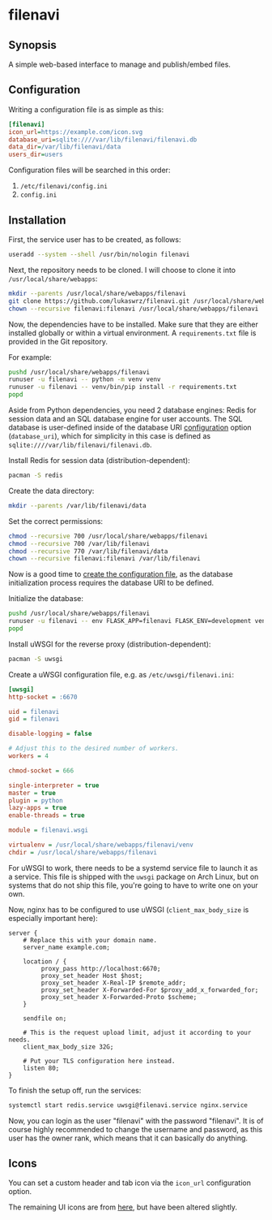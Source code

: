 # filenavi

## Synopsis

A simple web-based interface to manage and publish/embed files.

## Configuration

Writing a configuration file is as simple as this:

```ini
[filenavi]
icon_url=https://example.com/icon.svg
database_uri=sqlite:////var/lib/filenavi/filenavi.db
data_dir=/var/lib/filenavi/data
users_dir=users
```

Configuration files will be searched in this order:

1. `/etc/filenavi/config.ini`
2. `config.ini`

## Installation

First, the service user has to be created, as follows:

```bash
useradd --system --shell /usr/bin/nologin filenavi
```

Next, the repository needs to be cloned. I will choose to clone it into
`/usr/local/share/webapps`:

```bash
mkdir --parents /usr/local/share/webapps/filenavi
git clone https://github.com/lukaswrz/filenavi.git /usr/local/share/webapps/filenavi
chown --recursive filenavi:filenavi /usr/local/share/webapps/filenavi
```

Now, the dependencies have to be installed. Make sure that they are either
installed globally or within a virtual environment. A `requirements.txt` file
is provided in the Git repository.

For example:

```bash
pushd /usr/local/share/webapps/filenavi
runuser -u filenavi -- python -m venv venv
runuser -u filenavi -- venv/bin/pip install -r requirements.txt
popd
```

Aside from Python dependencies, you need 2 database engines: Redis for session
data and an SQL database engine for user accounts. The SQL database is
user-defined inside of the database URI [configuration](#configuration) option
(`database_uri`), which for simplicity in this case is defined as
`sqlite:////var/lib/filenavi/filenavi.db`.

Install Redis for session data (distribution-dependent):

```bash
pacman -S redis
```

Create the data directory:

```bash
mkdir --parents /var/lib/filenavi/data
```

Set the correct permissions:

```bash
chmod --recursive 700 /usr/local/share/webapps/filenavi
chmod --recursive 700 /var/lib/filenavi
chmod --recursive 770 /var/lib/filenavi/data
chown --recursive filenavi:filenavi /var/lib/filenavi
```

Now is a good time to [create the configuration file](#configuration), as the
database initialization process requires the database URI to be defined.

Initialize the database:

```bash
pushd /usr/local/share/webapps/filenavi
runuser -u filenavi -- env FLASK_APP=filenavi FLASK_ENV=development venv/bin/flask init-db
popd
```

Install uWSGI for the reverse proxy (distribution-dependent):

```bash
pacman -S uwsgi
```
Create a uWSGI configuration file, e.g. as `/etc/uwsgi/filenavi.ini`:

```ini
[uwsgi]
http-socket = :6670

uid = filenavi
gid = filenavi

disable-logging = false

# Adjust this to the desired number of workers.
workers = 4

chmod-socket = 666

single-interpreter = true
master = true
plugin = python
lazy-apps = true
enable-threads = true

module = filenavi.wsgi

virtualenv = /usr/local/share/webapps/filenavi/venv
chdir = /usr/local/share/webapps/filenavi
```

For uWSGI to work, there needs to be a systemd service file to launch it as a
service. This file is shipped with the `uwsgi` package on Arch Linux, but on
systems that do not ship this file, you're going to have to write one on your
own.

Now, nginx has to be configured to use uWSGI (`client_max_body_size` is
especially important here):

```nginx
server {
	# Replace this with your domain name.
	server_name example.com;

    location / {
         proxy_pass http://localhost:6670;
         proxy_set_header Host $host;
         proxy_set_header X-Real-IP $remote_addr;
         proxy_set_header X-Forwarded-For $proxy_add_x_forwarded_for;
         proxy_set_header X-Forwarded-Proto $scheme;
    }

	sendfile on;

	# This is the request upload limit, adjust it according to your needs.
	client_max_body_size 32G;

	# Put your TLS configuration here instead.
	listen 80;
}
```

To finish the setup off, run the services:

```bash
systemctl start redis.service uwsgi@filenavi.service nginx.service
```

Now, you can login as the user "filenavi" with the password "filenavi". It is
of course highly recommended to change the username and password, as this user
has the owner rank, which means that it can basically do anything.

## Icons

You can set a custom header and tab icon via the `icon_url` configuration
option.

The remaining UI icons are from
[here](https://github.com/davidmerfield/Public-Icons), but have been altered
slightly.
